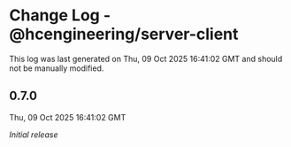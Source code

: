 # Change Log - @hcengineering/server-client

This log was last generated on Thu, 09 Oct 2025 16:41:02 GMT and should not be manually modified.

## 0.7.0
Thu, 09 Oct 2025 16:41:02 GMT

_Initial release_

